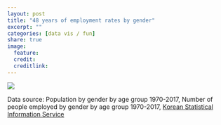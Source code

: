 ```yaml
---
layout: post
title: "48 years of employment rates by gender"
excerpt: ""
categories: [data vis / fun]
share: true
image:
  feature:
  credit:
  creditlink:
---
```


![](https://s3.eu-west-2.amazonaws.com/lubynoel-portfolio/employmentratebygender48years.gif)


Data source: Population by gender by age group 1970-2017, Number of people employed by gender by age group 1970-2017, [Korean Statistical Information Service](http://kosis.kr/)
